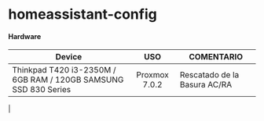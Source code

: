 # homeassistant-config



#### Hardware

| Device    |                 USO               | COMENTARIO                                                                                          |
|----------------------------------------------------------------------------------------------------------------------------------------------------------------------|:-------------------------------------------------------------------------------------------------------------------------:|------------------------------------------------------------------------------------------------|
| Thinkpad T420 i3-2350M / 6GB RAM   / 120GB SAMSUNG SSD 830 Series | Proxmox 7.0.2   | Rescatado de la Basura AC/RA |
| 
